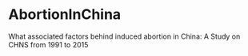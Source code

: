 # AbortionInChina
What associated factors behind induced abortion in China: A Study on CHNS from 1991 to 2015
